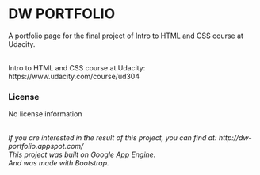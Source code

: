 # DW PORTFOLIO
A portfolio page for the final project of Intro to HTML and CSS course at Udacity.

<br>
Intro to HTML and CSS course at Udacity: https://www.udacity.com/course/ud304
<br>

### License
No license information

<br>
<i>If you are interested in the result of this project, you can find at: http://dw-portfolio.appspot.com/</i>
<br><i>This project was built on Google App Engine.</i>
<br><i>And was made with Bootstrap.</i>
